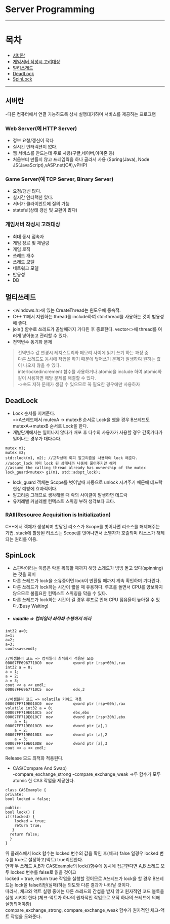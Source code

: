 # Server Programming
* * *
# 목차
 * [서버란](#서버란)
  * [게임서버 작성시 고려대상](#게임서버-작성시-고려대상)
  * [멀티쓰레드](#멀티쓰레드)
  * [DeadLock](#DeadLock)
  * [SpinLock](#SpinLock)
* * *
## 서버란
-다른 컴퓨터에서 연결 가능하도록 상시 실행대기하며 서비스를 제공하는 프로그램

### Web Server(예 HTTP Server)
* 정보 요청/갱신이 적다
* 실시간 인터랙션이 없다.
* 웹 서비스를 만드는데 주로 사용(구글,네이버,아마존 등)
* 처음부터 만들지 않고 프레임웍을 하나 골라서 사용
  (Spring(Java), Node JS(JavaScript),vASP.net(C#),vPHP)

### Game Server(예 TCP Server, Binary Server)
* 요청/갱신 많다.
* 실시간 인터랙션 있다.
* 서버가 클라이언트에 질의 가능
* stateful(상태 갱신 및 교환이 많다)

### 게임서버 작성시 고려대상
* 최대 동시 접속자
* 게임 장르 및 채널링
* 게임 로직
* 쓰레드 개수
* 쓰레드 모델
* 네트워크 모델
* 반응성
* DB

## 멀티쓰레드 
* <windows.h>에 있는 CreateThread는 윈도우에 종속적. 
* C++ 11에서 지원하는 thread를 include하여 std::thread를 사용하는 것이 범용성에 좋다.
* join() 함수로 쓰레드가 끝날때까지 기다린 후 종료한다. vector<>에 thread를 여러개 넣어놓고 관리할 수 있다.
* 전역변수 동기화 문제
> 전역변수 값 변경시 레지스트리와 메모리 사이에 읽기 쓰기 하는 과정 중    
  다른 쓰레드도 동시에 작업을 하기 때문에 덮어쓰기 문제가 발생하여 원하는 값이 나오지 않을 수 있다.   
  interlockedincrement 함수를 사용하거나 atomic을 include 하여 atomic<int32>와 같이 사용하면 해당 문제를 해결할 수 있다.       
  ->속도 저하 문제가 생길 수 있으므로 꼭 필요한 경우에만 사용하자
	
## DeadLock
* Lock 순서를 지켜준다.   
	=>A쓰레드에서 mutexA -> mutexB 순서로 Lock을 했을 경우 B쓰레드도 mutexA->mutexB 순서로 Lock을 한다.
* 개발단계에서는 일어나지 않다가 배포 후 다수의 사용자가 사용할 경우 간혹가다가 일어나는 경우가 대다수다. 
```
mutex m1;
mutex m2;
std::lock(m1, m2); //교착상태 회피 알고리즘을 사용하여 lock 해준다.	
//adopt_lock 이미 lock 된 상태니까 나중에 풀어주기만 해라
//assume the calling thread already has ownership of the mutex
lock_guard<mutex> g1(m1, std::adopt_lock);
```
* lock_guard 객체는 Scope를 벗어날때 자동으로 unlock 시켜주기 때문에 데드락 현상 예방에 효과적이다.
* 알고리즘 그래프로 생각해볼 때 락의 사이클이 발생하면 데드락
* 유저레벨 커널레벨 컨텍스트 스위칭 부하 생각보다 크다. 	
### RAII(Resource Acquisition is Initialization)   
C++에서 객체가 생성되며 할당된 리소스가 Scope를 벗어나면 리소스를 해제해주는 기법.   stack에 할당된 리소스는 Scope를 벗어나면서 소멸자가 호출되며 리소스가 해제되는 원리를 이용.   

## SpinLock
* 스핀락이라는 이름은 락을 획득할 때까지 해당 스레드가 빙빙 돌고 있다(spinning)는 것을 의미
* 다른 쓰레드가 lock을 소유중이면 lock이 반환될 때까지 계속 확인하며 기다린다.
* 다른 쓰레드가 lock하는 시간이 짧을 때 유용하다. 루프를 돌면서 CPU를 양보하지 않으므로 불필요한 컨텍스트 스위칭을 막을 수 있다.
* 다른 쓰레드가 lock하는 시간이 길 경우 루프로 인해 CPU 점유율이 높아질 수 있다.(Busy Waiting)   	
* ##### volatile => 컴파일러 최적화 수행하지 마라
```
int32 a=0;
a=1;
a=2;
a=3;
cout<<a<<endl;

//어셈블리 코드 => 컴파일러 최적화가 적용된 모습
00007FF6967710C0  mov         qword ptr [rsp+60h],rax  
int32 a = 0;
a = 1;
a = 2;
a = 3;
cout << a << endl;
00007FF6967710C5  mov         edx,3  

//어셈블리 코드 => volatile 키워드 적용
00007FF719E010C0  mov         qword ptr [rsp+60h],rax  
volatile int32 a = 0;
00007FF719E010C5  xor         ebx,ebx  
00007FF719E010C7  mov         dword ptr [rsp+30h],ebx  
	a = 1;
00007FF719E010CB  mov         dword ptr [a],1  
	a = 2;
00007FF719E010D3  mov         dword ptr [a],2  
	a = 3;
00007FF719E010DB  mov         dword ptr [a],3  
cout << a << endl;
```   
Release 모드 최적화 적용된다.
* CAS(Compare And Swap)   
-compare_exchange_strong
-compare_exchange_weak
=>두 함수가 모두 atomic 한 CAS 작업을 제공한다.
```
class CASExample {
private:
bool locked = false;

public:
bool lock() {
if(!locked) {
    locked = true;
    return true;
   }
  return false;
  }
}
```
위 클래스에서 lock 함수는 locked 변수의 값을 확인 후(체크) false 일경우 locked 변수를 true로 설정하고(액트) true리턴한다.   
만약 두 쓰레드 A,B가 CASExample의 lock()함수에 동시에 접근한다면 A,B 쓰레드 모두 locked 변수를 false로 읽을 것이고   
locked = true, return true 작업을 실행할 것이므로 A쓰레드가 lock을 할 경우 B쓰레드는 lock을 false리턴(실패)하는 의도와 다른 결과가 나타날 것이다.   
따라서, 체크와 액트 실행 중에는 다른 쓰레드의 간섭을 받지 않고 원자적인 코드 블록을 실행 시켜야 한다.(체크-액트가 하나의 원자적인 작업으로 오직 하나의 쓰레드에 의해 실행되어야함)   
compare_exchange_strong, compare_exchange_weak 함수가 원자적인 체크-액트 작업을 도와준다.


